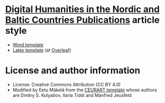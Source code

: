 # [Digital Humanities in the Nordic and Baltic Countries Publications](https://journals.uio.no/dhnbpub/) article style

- [Word template](https://github.com/jiemakel/dhnbpub/raw/main/docx/dhnbpub-template.docx)
- [Latex template](latex/) (at [Overleaf](https://www.overleaf.com/latex/templates/digital-humanities-in-the-nordic-and-baltic-countries-publications-template/nwkhrwkqbqbd))

# License and author information

- License: Creative Commons Attribution (CC BY 4.0)
- Modified by Eetu Mäkelä from the [CEURART template](https://github.com/yamadharma/ceurart) whose authors are Dmitry S. Kulyabov, Ilaria Tiddi and Manfred Jeusfeld
